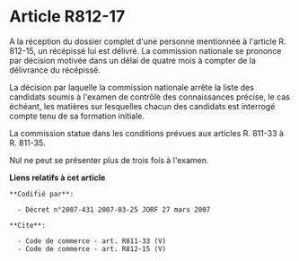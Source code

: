 # Article R812-17

A la réception du dossier complet d'une personne mentionnée à l'article R. 812-15, un récépissé lui est délivré. La
commission nationale se prononce par décision motivée dans un délai de quatre mois à compter de la délivrance du récépissé. 

La décision par laquelle la commission nationale arrête la liste des candidats soumis à l'examen de contrôle des
connaissances précise, le cas échéant, les matières sur lesquelles chacun des candidats est interrogé compte tenu de sa
formation initiale. 

La commission statue dans les conditions prévues aux articles R. 811-33 à R. 811-35. 

Nul ne peut se présenter plus de trois fois à l'examen.

**Liens relatifs à cet article**

	**Codifié par**:

	  - Décret n°2007-431 2007-03-25 JORF 27 mars 2007

	**Cite**:

	  - Code de commerce - art. R811-33 (V)
	  - Code de commerce - art. R812-15 (V)
